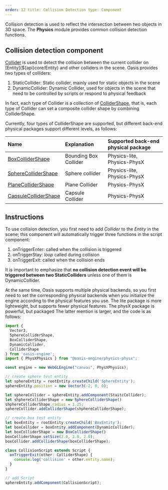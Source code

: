 ```yaml
---
order: 12 title: Collision Detection type: Component
---
```


Collision detection is used to reflect the intersection between two objects in 3D space. The **Physics** module provides
common collision detection functions.

## Collision detection component

[Collider](${api}core/Collider) is used to detect the collision between the current collider
on [Entity](${api}core/Entity) and other colliders in the scene. Oasis provides two types of colliders:

1. StaticCollider: Static collider, mainly used for static objects in the scene
2. DynamicCollider: Dynamic Collider, used for objects in the scene that need to be controlled by scripts or respond to
   physical feedback

In fact, each type of Collider is a collection of [ColliderShape](${api}core/ColliderShape), that is, each type of
Collider can set a composite collider shape by combining ColliderShape.

Currently, four types of ColliderShape are supported, but different back-end physical packages support different levels,
as follows:

| Name | Explanation | Supported back-end physical package |
| :--- | :--- | :--- |
| [BoxColliderShape](${api}core/BoxColliderShape) | Bounding Box Collider | Physics-lite, Physics-PhysX |
| [SphereColliderShape](${api}core/SphereColliderShape) | Sphere collider | Physics-lite, Physics-PhysX |
| [PlaneColliderShape](${api}core/PlaneColliderShape) | Plane Collider | Physics-PhysX |
| [CapsuleColliderShape](${api}core/CapsuleColliderShape) | Capsule Collider | Physics-PhysX |

## Instructions

To use collision detection, you first need to add *Collider* to the *Entity* in the scene; this component will
automatically trigger three functions in the script component:

1. onTriggerEnter: called when the collision is triggered
2. onTriggerStay: *loop* called during collision
3. onTriggerExit: called when the collision ends

It is important to emphasize that **no collision detection event will be triggered between two StaticColliders** unless
one of them is DynamicCollider.

At the same time, Oasis supports multiple physical backends, so you first need to set the corresponding physical
backends when you initialize the engine according to the physical features you use. The lite package is more
lightweight, but supports fewer physical features. The physX package is powerful, but packaged The latter mention is
larger, and the code is as follows:

```typescript
import {
  Vector3,
  SphereColliderShape,
  BoxColliderShape,
  DynamicCollider,
  ColliderShape
} from 'oasis-engine';
import { PhysXPhysics } from "@oasis-engine/physics-physx";

const engine = new WebGLEngine("canvas", PhysXPhysics);

// create sphere test entity
let sphereEntity = rootEntity.createChild('SphereEntity');
sphereEntity.position = new Vector3(-2, 0, 0);

let sphereCollider = sphereEntity.addComponent(StaitcCollider);
let shphereColliderShape = new SphereColliderShape()
shphereColliderShape.radius = 1.25;
sphereCollider.addColliderShape(shphereColliderShape);

// create box test entity
let boxEntity = rootEntity.createChild('BoxEntity');
let boxCollider = boxEntity.addComponent(DynamicCollider);
let boxColliderShape = new BoxColliderShape()
boxColliderShape.setSize(2.0, 2.0, 2.0);
boxCollider.addColliderShape(boxColliderShape);

class CollisionScript extends Script {
  onTriggerExit(other: ColliderShape) {
    console.log('collision' + other.entity.name);
  }
}

// add Script
sphereEntity.addComponent(CollisionScript);
```
